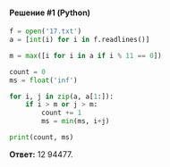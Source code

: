 #### Решение #1 (Python)
```python
f = open('17.txt')
a = [int(i) for i in f.readlines()]

m = max([i for i in a if i % 11 == 0])

count = 0
ms = float('inf')

for i, j in zip(a, a[1:]):
	if i > m or j > m:
		count += 1
		ms = min(ms, i+j)

print(count, ms)
```
**Ответ:** 12 94477.
